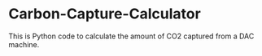 # Carbon-Capture-Calculator
This is Python code to calculate the amount of CO2 captured from a DAC machine.
